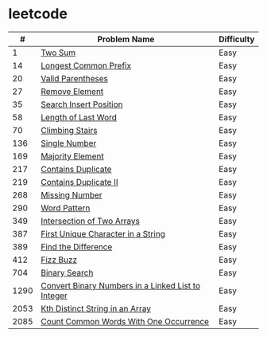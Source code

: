 # leetcode

| #    | Problem Name                                                                                                                                                                                                    | Difficulty |
|------|-----------------------------------------------------------------------------------------------------------------------------------------------------------------------------------------------------------------|------------|
| 1    | [Two Sum](https://github.com/SweetBubbleTea/leetcode/blob/main/Arrays/1.%20Two%20Sum%20(Easy).md)                                                                                                               | Easy       | 
| 14   | [Longest Common Prefix](https://github.com/SweetBubbleTea/leetcode/blob/main/Arrays/14.%20Longest%20Common%20Prefix%20(Easy).md)                                                                                | Easy       |
| 20   | [Valid Parentheses](https://github.com/SweetBubbleTea/leetcode/blob/main/Stacks/20.%20Valid%20Parentheses%20(Easy).md)                                                                                          | Easy       |
| 27   | [Remove Element](https://github.com/SweetBubbleTea/leetcode/blob/main/Arrays/27.%20Remove%20Element%20(Easy).md)                                                                                                | Easy       | 
| 35   | [Search Insert Position](https://github.com/SweetBubbleTea/leetcode/blob/main/Arrays/35.%20Search%20Insert%20Position%20(Easy).md)                                                                              | Easy       |
| 58   | [Length of Last Word](https://github.com/SweetBubbleTea/leetcode/blob/main/Arrays/1.%20Length%of%20Last%20Word(Easy).md)                                                                                        | Easy       |
| 70   | [Climbing Stairs](https://github.com/SweetBubbleTea/leetcode/blob/main/Dynamic%20Programming/70.%20Climbing%20Stairs%20(Easy).md)                                                                               | Easy       |
| 136  | [Single Number](https://github.com/SweetBubbleTea/leetcode/blob/main/Arrays/136.%20Single%20Number%20(Easy).md)                                                                                                 | Easy       | 
| 169  | [Majority Element](https://github.com/SweetBubbleTea/leetcode/blob/main/Arrays/169.%20Majority%20Element%20(Easy).md)                                                                                           | Easy       |
| 217  | [Contains Duplicate](https://github.com/SweetBubbleTea/leetcode/blob/main/Arrays/217.%20Contains%20Duplicate%20(Easy).md)                                                                                       | Easy       |
| 219  | [Contains Duplicate II](https://github.com/SweetBubbleTea/leetcode/blob/main/Arrays/219.%20Contains%20Duplicate%20II%20(Easy).md)                                                                               | Easy       |
| 268  | [Missing Number](https://github.com/SweetBubbleTea/leetcode/blob/main/Arrays/268.%20Missing%20Number%20(Easy).md)                                                                                               | Easy       | 
| 290  | [Word Pattern](https://github.com/SweetBubbleTea/leetcode/blob/main/HashMaps/290.%20Word%20Pattern%20(Easy).md)                                                                                                 | Easy       |
| 349  | [Intersection of Two Arrays](https://github.com/SweetBubbleTea/leetcode/blob/main/Arrays/349.%20Intersection%20of%20Two%20Arrays%20(Easy).md)                                                                   | Easy       | 
| 387  | [First Unique Character in a String](https://github.com/SweetBubbleTea/leetcode/blob/main/HashMaps/387.%20First%20Unique%20Character%20in%20a%20String%20(Easy).md)                                             | Easy       |
| 389  | [Find the Difference](https://github.com/SweetBubbleTea/leetcode/blob/main/HashMaps/389.%20Find%20the%20Difference%20(Easy).md)                                                                                 | Easy       | 
| 412  | [Fizz Buzz](https://github.com/SweetBubbleTea/leetcode/blob/main/Strings/412.%20Fizz%20Buzz%20(Easy).md)                                                                                                        | Easy       |
| 704  | [Binary Search](https://github.com/SweetBubbleTea/leetcode/blob/main/Arrays/704.%20Binary%20Search%20(Easy).md)                                                                                                 | Easy       |
| 1290 | [Convert Binary Numbers in a Linked List to Integer](https://github.com/SweetBubbleTea/leetcode/blob/main/Linked%20Lists/1290.%20Convert%20Binary%20Number%20in%20a%20Linked%20List%20to%20Integer%20(Easy).md) | Easy       | 
| 2053 | [Kth Distinct String in an Array](https://github.com/SweetBubbleTea/leetcode/blob/main/HashMaps/2053.%20Kth%20Distinct%20String%20in%20an%20Array%20(Easy).md)                                                  | Easy       |
| 2085 | [Count Common Words With One Occurrence](https://github.com/SweetBubbleTea/leetcode/blob/main/HashMaps/2085.%20Count%20Common%20Words%20With%20One%20Occurrence%20(Easy).md)                                    | Easy       |


